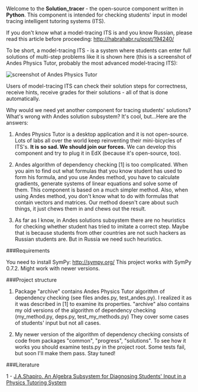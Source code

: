 Welcome to the **Solution_tracer** - the open-source component written in **Python**. This component is intended for checking students' input in model tracing intelligent tutoring systems (ITS).

If you don't know what a model-tracing ITS is and you know Russian, please read this article before proceeding: http://habrahabr.ru/post/194240/

To be short, a model-tracing ITS - is a system where students can enter full solutions of multi-step problems like it is shown here (this is a screenshot of Andes Physics Tutor, probably the most advanced model-tracing ITS):

![screenshot of Andes Physics Tutor](http://volga.asmon.ru/images/andes.gif)

Users of model-tracing ITS can check their solution steps for correctness, receive hints, receive grades for their solutions - all of that is done automatically.

Why would we need yet another component for tracing students' solutions? What's wrong with Andes solution subsystem? It's cool, but...Here are the answers:

1. Andes Physics Tutor is a desktop application and it is not open-source. Lots of labs all over the world keep reinventing their mini-bicycles of ITS's. **It is so sad. We should join our forces.**  We can develop this component and try to plug it in EdX (because it's open-source, too).

2. Andes algorithm of dependency checking [1] is too complicated. When you aim to find out what formulas that you know student has used to form his formula, and you use Andes method, you have to calculate gradients, generate systems of linear equations and solve some of them. This component is based on a much simpler method. Also, when using Andes method, you don't know what to do with formulas that contain vectors and matrices. Our method doesn't care about such things, it just chews them in and chews out the result.

3. As far as I know, in Andes solutions subsystem there are no heuristics for checking whether student has tried to imitate a correct step. Maybe that is because students from other countries are not such hackers as Russian students are. But in Russia we need such heuristics.

###Requirements

You need to install SymPy: http://sympy.org/
This project works with SymPy 0.7.2. Might work with newer versions.

###Project structure

1. Package "archive" contains Andes Physics Tutor algorithm of dependency checking (see files andes.py, test_andes.py). I realized it as it was described in [1] to examine its properties. "archive" also contains my old versions of the algorithm of dependency checking (my_method.py, deps.py, test_my_methods.py) They cover some cases of students' input but not all cases.

2. My newer version of the algorithm of dependency checking consists of code from packages "common", "progress", "solutions". To see how it works you should examine tests.py in the project root. Some tests fail, but soon I'll make them pass. Stay tuned!

###Literature

1 - [J.A.Shapiro. An Algebra Subsystem for Diagnosing Students' Input in a Physics Tutoring System](http://citeseerx.ist.psu.edu/viewdoc/download;jsessionid=A4CDE3B32ABCB3250B3DF96A0612AF75?doi=10.1.1.87.9408&rep=rep1&type=pdf)


